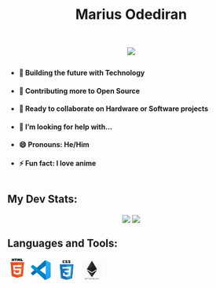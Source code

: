 <h1 align = center> Marius Odediran</h1>

 <h1 align="center">
  <a href="https://git.io/typing-svg">
    <img src="https://readme-typing-svg.herokuapp.com/?lines=Heyyo!👋;I'm+a+Techie...;Welcome+to+my+Profile!&color=149414&center=true&size=25&">
  </a>
</h1>

- #### 🔭 Building the future with Technology

- #### 🌱 Contributing more to Open Source
  
- #### 👯 Ready to collaborate on Hardware or Software projects 
 
- #### 🤔 I’m looking for help with...
 
- #### 😄 Pronouns: He/Him
 
- #### ⚡ Fun fact: I love anime <br><br>


## My Dev Stats:
<div align="center">
  <img align="center" width=600em src="https://github-readme-stats.vercel.app/api?username=Marius-Diran&icon_color=149414&title_color=149414&show_icons=true&bg_color=000000&include_all_commits=true&count_private=true&border_radius=30&text_color=149414"/>
  <img align="center" width=600em src="https://github-readme-stats.vercel.app/api/top-langs/?username=Marius-Diran&layout=compact&title_color=149414&text_color=149414&langs_count=7&bg_color=000"/>
 </div> 
 
   ## Languages and Tools:
   
   <img src="https://raw.githubusercontent.com/devicons/devicon/master/icons/html5/html5-original-wordmark.svg" alt="html5" height="40"/>
   <img src="https://raw.githubusercontent.com/github/explore/80688e429a7d4ef2fca1e82350fe8e3517d3494d/topics/visual-studio-code/visual-studio-code.png" alt="VS Code" height="40" style="vertical-align:top; margin:4px">
   <img src="https://raw.githubusercontent.com/github/explore/80688e429a7d4ef2fca1e82350fe8e3517d3494d/topics/css/css.png" alt="cpp" height="40"
    style="vertical-align:top; margin: 4px">
    <img src="https://raw.githubusercontent.com/github/explore/80688e429a7d4ef2fca1e82350fe8e3517d3494d/topics/ethereum/ethereum.png" alt="cpp" height="40"
    style="vertical-align:top; margin: 4px">
